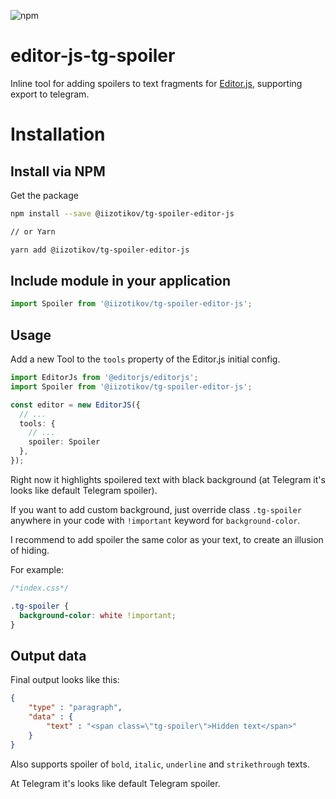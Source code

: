 ![npm](https://img.shields.io/badge/npm-v1.0.0-blue?style=plastic)

# editor-js-tg-spoiler

Inline tool for adding spoilers to text fragments for [Editor.js](https://github.com/codex-team/editor.js), 
supporting export to telegram.

# Installation

## Install via NPM
Get the package

```bash
npm install --save @iizotikov/tg-spoiler-editor-js

// or Yarn

yarn add @iizotikov/tg-spoiler-editor-js
```

## Include module in your application 

```ts
import Spoiler from '@iizotikov/tg-spoiler-editor-js';
```

## Usage

Add a new Tool to the `tools` property of the Editor.js initial config.

```ts
import EditorJs from '@editorjs/editorjs';
import Spoiler from '@iizotikov/tg-spoiler-editor-js';

const editor = new EditorJS({
  // ...
  tools: {
    // ...
    spoiler: Spoiler
  },
});
```

Right now it highlights spoilered text with black background (at Telegram it's looks like default Telegram spoiler). 

If you want to add custom background, just override class `.tg-spoiler` anywhere in your code with `!important` keyword for `background-color`.

I recommend to add spoiler the same color as your text, to create an illusion of hiding.

For example:
```css
/*index.css*/

.tg-spoiler {
  background-color: white !important;
}
```

## Output data

Final output looks like this:

```json
{
    "type" : "paragraph",
    "data" : {
        "text" : "<span class=\"tg-spoiler\">Hidden text</span>"
    }
}
```

Also supports spoiler of `bold`, `italic`, `underline` and `strikethrough` texts.

At Telegram it's looks like default Telegram spoiler.

